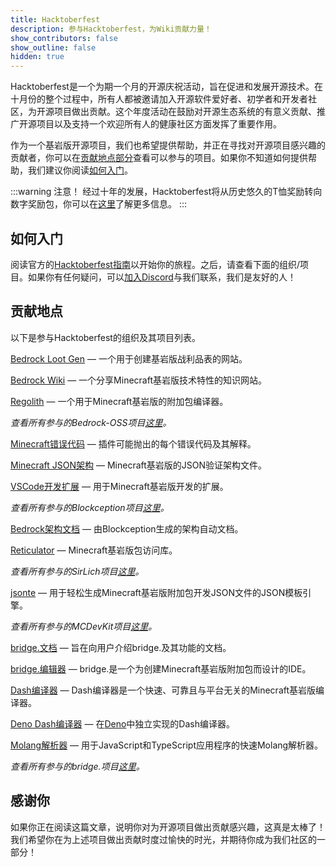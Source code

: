 ```yaml
---
title: Hacktoberfest
description: 参与Hacktoberfest，为Wiki贡献力量！
show_contributors: false
show_outline: false
hidden: true
---
```


<WikiImage
  :src="{
    dark: '/assets/images/hacktoberfest/hf10_horz_fcl_rgb.png',
    light: '/assets/images/hacktoberfest/hf10_horz_fcd_rgb.png'
  }"
  alt="Hacktoberfest Logo"
  width="600"
/>

Hacktoberfest是一个为期一个月的开源庆祝活动，旨在促进和发展开源技术。在十月份的整个过程中，所有人都被邀请加入开源软件爱好者、初学者和开发者社区，为开源项目做出贡献。这个年度活动在鼓励对开源生态系统的有意义贡献、推广开源项目以及支持一个欢迎所有人的健康社区方面发挥了重要作用。

作为一个基岩版开源项目，我们也希望提供帮助，并正在寻找对开源项目感兴趣的贡献者，你可以在[贡献地点部分](#where-to-contribute)查看可以参与的项目。如果你不知道如何提供帮助，我们建议你阅读[如何入门](#how-to-get-started)。

:::warning 注意！
经过十年的发展，Hacktoberfest将从历史悠久的T恤奖励转向数字奖励包，你可以在[这里](https://hacktoberfest.com/about/#digital-rewards)了解更多信息。
:::

## 如何入门

阅读官方的[Hacktoberfest指南](https://hacktoberfest.com/participation/#beginner-resources)以开始你的旅程。之后，请查看下面的组织/项目。如果你有任何疑问，可以[加入Discord](https://discord.gg/XjV87YN)与我们联系，我们是友好的人！

## 贡献地点

以下是参与Hacktoberfest的组织及其项目列表。

<CardGrid>
<Card title="Bedrock-OSS" link="https://github.com/Bedrock-OSS" image="/assets/images/hacktoberfest/bedrockoss.png">

[Bedrock Loot Gen](https://github.com/Bedrock-OSS/bedrock-loot-gen) —
一个用于创建基岩版战利品表的网站。

[Bedrock Wiki](https://github.com/Bedrock-OSS/bedrock-wiki) —
一个分享Minecraft基岩版技术特性的知识网站。

[Regolith](https://github.com/Bedrock-OSS/regolith) —
一个用于Minecraft基岩版的附加包编译器。

_查看所有参与的Bedrock-OSS项目[这里](https://github.com/orgs/Bedrock-OSS/repositories?q=topic%3Ahacktoberfest)。_

</Card>
<Card title="Blockception" link="https://github.com/Blockception" image="/assets/images/hacktoberfest/blockception.png">
  
[Minecraft错误代码](https://github.com/Blockception/Minecraft-Error-Codes) —
插件可能抛出的每个错误代码及其解释。

[Minecraft JSON架构](https://github.com/Blockception/Minecraft-bedrock-json-schemas) —
Minecraft基岩版的JSON验证架构文件。

[VSCode开发扩展](https://github.com/Blockception/VSCode-Bedrock-Development-Extension) —
用于Minecraft基岩版开发的扩展。

_查看所有参与的Blockception项目[这里](https://github.com/orgs/Blockception/repositories?q=topic%3Ahacktoberfest)。_

</Card>
<Card title="SirLich" link="https://github.com/SirLich" image="/assets/images/hacktoberfest/sirlich.png">
  
[Bedrock架构文档](https://github.com/SirLich/bedrock-schema-docs) —
由Blockception生成的架构自动文档。

[Reticulator](https://github.com/SirLich/reticulator) —
Minecraft基岩版包访问库。

_查看所有参与的SirLich项目[这里](https://github.com/SirLich/repositories?q=topic%3Ahacktoberfest)。_

</Card>
<Card title="MCDevKit" link="https://github.com/MCDevKit" image="/assets/images/hacktoberfest/mcdevkit.png">
  
[jsonte](https://github.com/MCDevKit/jsonte) —
用于轻松生成Minecraft基岩版附加包开发JSON文件的JSON模板引擎。

_查看所有参与的MCDevKit项目[这里](https://github.com/orgs/MCDevKit/repositories?q=topic%3Ahacktoberfest)。_

</Card>
<Card title="bridge." link="https://github.com/bridge-core" image="/assets/images/hacktoberfest/bridge.png">
  
[bridge.文档](https://github.com/bridge-core/docs) —
旨在向用户介绍bridge.及其功能的文档。

[bridge.编辑器](https://github.com/bridge-core/editor) —
bridge.是一个为创建Minecraft基岩版附加包而设计的IDE。

[Dash编译器](https://github.com/bridge-core/dash-compiler) —
Dash编译器是一个快速、可靠且与平台无关的Minecraft基岩版编译器。

[Deno Dash编译器](https://github.com/bridge-core/deno-dash-compiler) —
在[Deno](https://deno.land/)中独立实现的Dash编译器。

[Molang解析器](https://github.com/bridge-core/molang) —
用于JavaScript和TypeScript应用程序的快速Molang解析器。

_查看所有参与的bridge.项目[这里](https://github.com/orgs/bridge-core/repositories?q=topic%3Ahacktoberfest)。_

</Card>
</CardGrid>

## 感谢你

如果你正在阅读这篇文章，说明你对为开源项目做出贡献感兴趣，这真是太棒了！我们希望你在为上述项目做出贡献时度过愉快的时光，并期待你成为我们社区的一部分！